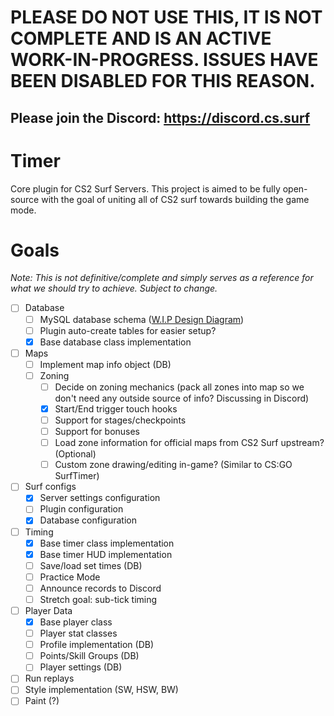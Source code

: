 # PLEASE DO NOT USE THIS, IT IS NOT COMPLETE AND IS AN ACTIVE WORK-IN-PROGRESS. ISSUES HAVE BEEN DISABLED FOR THIS REASON. 
## Please join the Discord: https://discord.cs.surf

# Timer
Core plugin for CS2 Surf Servers. This project is aimed to be fully open-source with the goal of uniting all of CS2 surf towards building the game mode.

# Goals
*Note: This is not definitive/complete and simply serves as a reference for what we should try to achieve. Subject to change.*

- [ ] Database
  - [ ] MySQL database schema ([W.I.P Design Diagram](https://dbdiagram.io/d/CS2Surf-Timer-DB-Schema-6560b76b3be1495787ace4d2))
  - [ ] Plugin auto-create tables for easier setup? 
  - [X] Base database class implementation
- [ ] Maps
  - [ ] Implement map info object (DB)
  - [ ] Zoning
    - [ ] Decide on zoning mechanics (pack all zones into map so we don't need any outside source of info? Discussing in Discord)
    - [X] Start/End trigger touch hooks
    - [ ] Support for stages/checkpoints
    - [ ] Support for bonuses
    - [ ] Load zone information for official maps from CS2 Surf upstream? (Optional)
    - [ ] Custom zone drawing/editing in-game? (Similar to CS:GO SurfTimer)
- [ ] Surf configs
  - [X] Server settings configuration
  - [ ] Plugin configuration
  - [X] Database configuration
- [ ] Timing
  - [X] Base timer class implementation
  - [X] Base timer HUD implementation 
  - [ ] Save/load set times (DB)
  - [ ] Practice Mode
  - [ ] Announce records to Discord
  - [ ] Stretch goal: sub-tick timing
- [ ] Player Data
  - [X] Base player class
  - [ ] Player stat classes 
  - [ ] Profile implementation (DB)
  - [ ] Points/Skill Groups (DB)
  - [ ] Player settings (DB)
- [ ] Run replays
- [ ] Style implementation (SW, HSW, BW)
- [ ] Paint (?)
